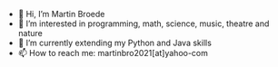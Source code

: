 - 👋 Hi, I’m Martin Broede
- 👀 I’m interested in programming, math, science, music, theatre and nature
- 🌱 I’m currently extending my Python and Java skills
- 📫 How to reach me: martinbro2021[at]yahoo-com

<!---
martinbro2021/martinbro2021 is a ✨ special ✨ repository because its `README.md` (this file) appears on your GitHub profile.
You can click the Preview link to take a look at your changes.
--->
